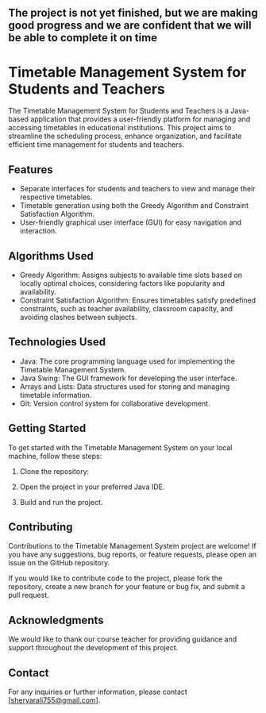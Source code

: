 ## The project is not yet finished, but we are making good progress and we are confident that we will be able to complete it on time

# Timetable Management System for Students and Teachers

The Timetable Management System for Students and Teachers is a Java-based application that provides a user-friendly platform for managing and accessing timetables in educational institutions. This project aims to streamline the scheduling process, enhance organization, and facilitate efficient time management for students and teachers.

## Features

- Separate interfaces for students and teachers to view and manage their respective timetables.
- Timetable generation using both the Greedy Algorithm and Constraint Satisfaction Algorithm.
- User-friendly graphical user interface (GUI) for easy navigation and interaction.

## Algorithms Used

- Greedy Algorithm: Assigns subjects to available time slots based on locally optimal choices, considering factors like popularity and availability.
- Constraint Satisfaction Algorithm: Ensures timetables satisfy predefined constraints, such as teacher availability, classroom capacity, and avoiding clashes between subjects.

## Technologies Used

- Java: The core programming language used for implementing the Timetable Management System.
- Java Swing: The GUI framework for developing the user interface.
- Arrays and Lists: Data structures used for storing and managing timetable information.
- Git: Version control system for collaborative development.

## Getting Started

To get started with the Timetable Management System on your local machine, follow these steps:

1. Clone the repository:


2. Open the project in your preferred Java IDE.

3. Build and run the project.

## Contributing

Contributions to the Timetable Management System project are welcome! If you have any suggestions, bug reports, or feature requests, please open an issue on the GitHub repository.

If you would like to contribute code to the project, please fork the repository, create a new branch for your feature or bug fix, and submit a pull request.


## Acknowledgments

We would like to thank our course teacher for providing guidance and support throughout the development of this project.

## Contact

For any inquiries or further information, please contact [sheryarali755@gmail.com].


